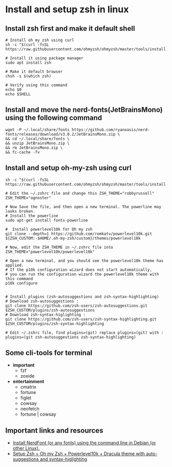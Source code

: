 # Install and setup zsh in linux

## Install zsh first and make it default shell
```
# Install oh my zsh using curl
sh -c "$(curl -fsSL https://raw.githubusercontent.com/ohmyzsh/ohmyzsh/master/tools/install.sh)"

# Install it using package manager
sudo apt install zsh

# Make it default browser
chsh -s $(which zsh)

# Verify using this command
echo $0
echo $SHELL
```


## Install and move the nerd-fonts(JetBrainsMono) using the following command
```
wget -P ~/.local/share/fonts https://github.com/ryanoasis/nerd-fonts/releases/download/v3.0.2/JetBrainsMono.zip \
&& cd ~/.local/share/fonts \
&& unzip JetBrainsMono.zip \
&& rm JetBrainsMono.zip \
&& fc-cache -fv
```


## Install and setup oh-my-zsh using curl
```
sh -c "$(curl -fsSL https://raw.githubusercontent.com/ohmyzsh/ohmyzsh/master/tools/install.sh)"

# Edit the ~/.zshrc file and change this ZSH_THEME="robbyrussell"
ZSH_THEME="agnoster"

# Now Save the file, and then open a new terminal. The powerline may looks broken.
# Install the powerline 
sudo apt-get install fonts-powerline

#  Install powerlevel10k for Oh my zsh
git clone --depth=1 https://github.com/romkatv/powerlevel10k.git ${ZSH_CUSTOM:-$HOME/.oh-my-zsh/custom}/themes/powerlevel10k

# Now, edit the ZSH_THEME in ~/.zshrc file into
ZSH_THEME="powerlevel10k/powerlevel10k"

# Open a new terminal, and you should see the powerlevel10k theme has applied.
# If the p10k configuration wizard does not start automatically, 
# you can run the configuration wizard the powerlevel10k theme with this command 
p10k configure


# Install plugins (zsh-autosuggestions and zsh-syntax-highlighting)
# Download zsh-autosuggestions :
git clone https://github.com/zsh-users/zsh-autosuggestions.git $ZSH_CUSTOM/plugins/zsh-autosuggestions
# Download zsh-syntax-higlighting :
git clone https://github.com/zsh-users/zsh-syntax-highlighting.git $ZSH_CUSTOM/plugins/zsh-syntax-highlighting

# Edit ~/.zshrc file, find plugins=(git) replace plugins=(git) with :
plugins=(git zsh-autosuggestions zsh-syntax-highlighting)
```

## Some cli-tools for terminal
- **important**
    - fzf
    - zoxide
- **entertainment**
    - cmatrix
    - fortune
    - figlet
    - cowsay
    - neofetch
    - fortune | cowsay



## Important links and resources
- [Install NerdFont (or any fonts) using the command line in Debian (or other Linux).](https://medium.com/@almatins/install-nerdfont-or-any-fonts-using-the-command-line-in-debian-or-other-linux-f3067918a88c)
- [Setup Zsh + Oh my Zsh + Powerlevel10k + Dracula theme with auto-suggestions and syntax-higlighting](https://medium.com/@satriajanaka09/setup-zsh-oh-my-zsh-powerlevel10k-on-ubuntu-20-04-c4a4052508fd)
